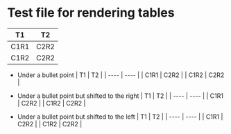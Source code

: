 # Test file for rendering tables

| T1   | T2   |
| ---- | ---- |
| C1R1 | C2R2 |
| C1R2 | C2R2 |

- Under a bullet point
  | T1   | T2   |
  | ---- | ---- |
  | C1R1 | C2R2 |
  | C1R2 | C2R2 |

- Under a bullet point but shifted to the right
   | T1   | T2   |
   | ---- | ---- |
   | C1R1 | C2R2 |
   | C1R2 | C2R2 |

- Under a bullet point but shifted to the left
 | T1   | T2   |
 | ---- | ---- |
 | C1R1 | C2R2 |
 | C1R2 | C2R2 |
